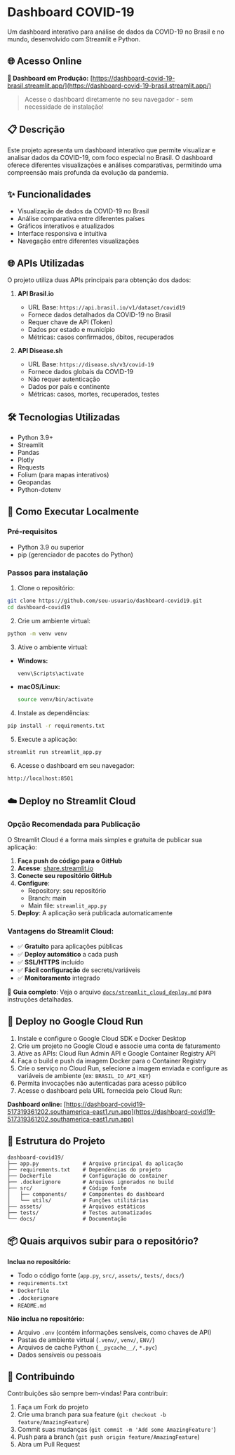 # Dashboard COVID-19

Um dashboard interativo para análise de dados da COVID-19 no Brasil e no mundo, desenvolvido com Streamlit e Python.

## 🌐 Acesso Online

**🚀 Dashboard em Produção:** [https://dashboard-covid-19-brasil.streamlit.app/](https://dashboard-covid-19-brasil.streamlit.app/)

> Acesse o dashboard diretamente no seu navegador - sem necessidade de instalação!

## 📋 Descrição

Este projeto apresenta um dashboard interativo que permite visualizar e analisar dados da COVID-19, com foco especial no Brasil. O dashboard oferece diferentes visualizações e análises comparativas, permitindo uma compreensão mais profunda da evolução da pandemia.

## ✨ Funcionalidades

- Visualização de dados da COVID-19 no Brasil
- Análise comparativa entre diferentes países
- Gráficos interativos e atualizados
- Interface responsiva e intuitiva
- Navegação entre diferentes visualizações

## 🌐 APIs Utilizadas

O projeto utiliza duas APIs principais para obtenção dos dados:

1. **API Brasil.io**
   - URL Base: `https://api.brasil.io/v1/dataset/covid19`
   - Fornece dados detalhados da COVID-19 no Brasil
   - Requer chave de API (Token)
   - Dados por estado e município
   - Métricas: casos confirmados, óbitos, recuperados

2. **API Disease.sh**
   - URL Base: `https://disease.sh/v3/covid-19`
   - Fornece dados globais da COVID-19
   - Não requer autenticação
   - Dados por país e continente
   - Métricas: casos, mortes, recuperados, testes

## 🛠️ Tecnologias Utilizadas

- Python 3.9+
- Streamlit
- Pandas
- Plotly
- Requests
- Folium (para mapas interativos)
- Geopandas
- Python-dotenv

## 🚀 Como Executar Localmente

### Pré-requisitos
- Python 3.9 ou superior
- pip (gerenciador de pacotes do Python)

### Passos para instalação

1. Clone o repositório:
```bash
git clone https://github.com/seu-usuario/dashboard-covid19.git
cd dashboard-covid19
```

2. Crie um ambiente virtual:
```bash
python -m venv venv
```

3. Ative o ambiente virtual:
- **Windows:**
  ```bash
  venv\Scripts\activate
  ```
- **macOS/Linux:**
  ```bash
  source venv/bin/activate
  ```

4. Instale as dependências:
```bash
pip install -r requirements.txt
```

5. Execute a aplicação:
```bash
streamlit run streamlit_app.py
```

6. Acesse o dashboard em seu navegador:
```
http://localhost:8501
```

## ☁️ Deploy no Streamlit Cloud

### Opção Recomendada para Publicação

O Streamlit Cloud é a forma mais simples e gratuita de publicar sua aplicação:

1. **Faça push do código para o GitHub**
2. **Acesse**: [share.streamlit.io](https://share.streamlit.io)
3. **Conecte seu repositório GitHub**
4. **Configure**:
   - Repository: seu repositório
   - Branch: main
   - Main file: `streamlit_app.py`
5. **Deploy**: A aplicação será publicada automaticamente

### Vantagens do Streamlit Cloud:
- ✅ **Gratuito** para aplicações públicas
- ✅ **Deploy automático** a cada push
- ✅ **SSL/HTTPS** incluído
- ✅ **Fácil configuração** de secrets/variáveis
- ✅ **Monitoramento** integrado

📖 **Guia completo**: Veja o arquivo [`docs/streamlit_cloud_deploy.md`](docs/streamlit_cloud_deploy.md) para instruções detalhadas.

## 🐳 Deploy no Google Cloud Run

1. Instale e configure o Google Cloud SDK e Docker Desktop
2. Crie um projeto no Google Cloud e associe uma conta de faturamento
3. Ative as APIs: Cloud Run Admin API e Google Container Registry API
4. Faça o build e push da imagem Docker para o Container Registry
5. Crie o serviço no Cloud Run, selecione a imagem enviada e configure as variáveis de ambiente (ex: `BRASIL_IO_API_KEY`)
6. Permita invocações não autenticadas para acesso público
7. Acesse o dashboard pela URL fornecida pelo Cloud Run:

**Dashboard online:**
[https://dashboard-covid19-517319361202.southamerica-east1.run.app](https://dashboard-covid19-517319361202.southamerica-east1.run.app)

## 📁 Estrutura do Projeto

```
dashboard-covid19/
├── app.py              # Arquivo principal da aplicação
├── requirements.txt    # Dependências do projeto
├── Dockerfile          # Configuração do container
├── .dockerignore       # Arquivos ignorados no build
├── src/                # Código fonte
│   ├── components/     # Componentes do dashboard
│   └── utils/          # Funções utilitárias
├── assets/             # Arquivos estáticos
├── tests/              # Testes automatizados
└── docs/               # Documentação
```

## 📦 Quais arquivos subir para o repositório?

**Inclua no repositório:**
- Todo o código fonte (`app.py`, `src/`, `assets/`, `tests/`, `docs/`)
- `requirements.txt`
- `Dockerfile`
- `.dockerignore`
- `README.md`

**Não inclua no repositório:**
- Arquivo `.env` (contém informações sensíveis, como chaves de API)
- Pastas de ambiente virtual (`.venv/`, `venv/`, `ENV/`)
- Arquivos de cache Python (`__pycache__/`, `*.pyc`)
- Dados sensíveis ou pessoais

## 🤝 Contribuindo

Contribuições são sempre bem-vindas! Para contribuir:

1. Faça um Fork do projeto
2. Crie uma branch para sua feature (`git checkout -b feature/AmazingFeature`)
3. Commit suas mudanças (`git commit -m 'Add some AmazingFeature'`)
4. Push para a branch (`git push origin feature/AmazingFeature`)
5. Abra um Pull Request
